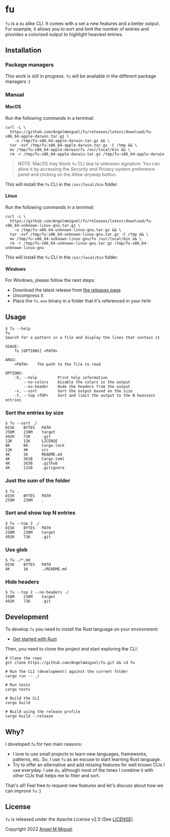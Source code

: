 # fu

`fu` is a `du` alike CLI. It comes with a set a new features and a better output. For example, it allows you to sort and limit the number of entries and provides a colorized output to highlight heaviest entries.

## Installation

### Package managers

This work is still in progress. `fu` will be available in the different package managers :)

### Manual

#### MacOS

Run the following commands in a terminal:

```
curl -L \
  https://github.com/Angelmmiguel/fu/releases/latest/download/fu-x86_64-apple-darwin.tar.gz \
    -o /tmp/fu-x86_64-apple-darwin.tar.gz && \
  tar -xvf /tmp/fu-x86_64-apple-darwin.tar.gz -C /tmp && \
  mv /tmp/fu-x86_64-apple-darwin/fu /usr/local/bin && \
  rm -r /tmp/fu-x86_64-apple-darwin.tar.gz /tmp/fu-x86_64-apple-darwin
```

> NOTE: MacOS may block `fu` CLI due to unknown signature. You can allow it by accessing the _Security and Privacy_ system preference panel and clicking on the _Allow anyway_ button.

This will install the `fu` CLI in the `/usr/local/bin` folder.

#### Linux

Run the following commands in a terminal:

```
curl -L \
  https://github.com/Angelmmiguel/fu/releases/latest/download/fu-x86_64-unknown-linux-gnu.tar.gz \
    -o /tmp/fu-x86_64-unknown-linux-gnu.tar.gz && \
  tar -xvf /tmp/fu-x86_64-unknown-linux-gnu.tar.gz -C /tmp && \
  mv /tmp/fu-x86_64-unknown-linux-gnu/fu /usr/local/bin && \
  rm -r /tmp/fu-x86_64-unknown-linux-gnu.tar.gz /tmp/fu-x86_64-unknown-linux-gnu
```

This will install the `fu` CLI in the `/usr/local/bin` folder.

#### Windows

For Windows, please follow the next steps:

- Download the latest release from [the releases page](https://github.com/Angelmmiguel/fu/releases/latest/download/fu-x86_64-pc-windows-gnu.tar.gz)
- Uncompress it
- Place the `fu.exe` binary in a folder that it's referenced in your `PATH`

## Usage

```
$ fu --help
fu
Search for a pattern in a file and display the lines that contain it

USAGE:
    fu [OPTIONS] <PATH>

ARGS:
    <PATH>    The path to the file to read

OPTIONS:
    -h, --help         Print help information
        --no-colors    Disable the colors in the output
        --no-header    Hide the headers from the output
    -s, --sort         Sort the output based on the size
    -t, --top <TOP>    Sort and limit the output to the N heaviest entries
```

### Sort the entries by size

```
$ fu --sort ./
DISK    BYTES   PATH
258M    238M    target
492K    71K     .git
12K     11K     LICENSE
8K      6K      Cargo.lock
12K     4K      src
4K      1K      README.md
4K      361B    Cargo.toml
4K      263B    .github
4K      131B    .gitignore
```

### Just the sum of the folder

```
$ fu .
DISK    BYTES   PATH
259M    239M    .
```

### Sort and show top N entries

```
$ fu --top 2 ./
DISK    BYTES   PATH
258M    238M    target
492K    71K     .git
```

### Use glob

```
$ fu ./*.md
DISK    BYTES   PATH
4K      1K      ./README.md
```

### Hide headers

```
$ fu --top 2 --no-headers ./
258M    238M    target
492K    71K     .git
```

## Development

To develop `fu` you need to install the Rust language on your environment:

- [Get started with Rust](https://www.rust-lang.org/learn/get-started)

Then, you need to clone the project and start exploring the CLI:

```
# Clone the repo
git clone https://github.com/Angelmmiguel/fu.git && cd fu

# Run the CLI (development) against the current folder
cargo run -- ./

# Run tests
cargo tests

# Build the CLI
cargo build

# Build using the release profile
cargo build --release
```

## Why?

I developed `fu` for two main reasons:

- I love to use small projects to learn new languages, frameworks, patterns, etc. So, I use `fu` as an excuse to start learning Rust language.
- Try to offer an alternative and add missing features for well known CLIs I use everyday. I use `du`, although most of the times I combine it with other CLIs that helps me to filter and sort.

That's all! Feel free to request new features and let's discuss about how we can improve `fu` :)

## License

`fu` is released under the Apache License v2.0 (See [LICENSE](https://github.com/Angelmmiguel/fu/blob/main/LICENSE)).

Copyright 2022 [Angel M Miguel](https://angel.kiwi).
